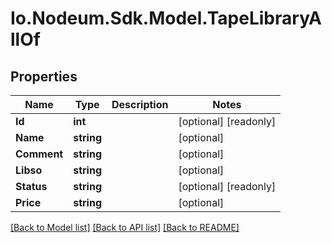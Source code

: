 # Io.Nodeum.Sdk.Model.TapeLibraryAllOf
## Properties

Name | Type | Description | Notes
------------ | ------------- | ------------- | -------------
**Id** | **int** |  | [optional] [readonly] 
**Name** | **string** |  | [optional] 
**Comment** | **string** |  | [optional] 
**Libso** | **string** |  | [optional] 
**Status** | **string** |  | [optional] [readonly] 
**Price** | **string** |  | [optional] 

[[Back to Model list]](../README.md#documentation-for-models) [[Back to API list]](../README.md#documentation-for-api-endpoints) [[Back to README]](../README.md)

